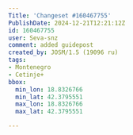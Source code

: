 ```yaml
---
Title: 'Changeset #160467755'
PublishDate: 2024-12-21T12:21:12Z
id: 160467755
user: Seva-snz
comment: added guidepost
created_by: JOSM/1.5 (19096 ru)
tags:
- Montenegro
- Cetinje+
bbox:
  min_lon: 18.8326766
  min_lat: 42.3795551
  max_lon: 18.8326766
  max_lat: 42.3795551

---
```

